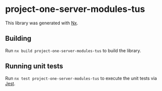 # project-one-server-modules-tus

This library was generated with [Nx](https://nx.dev).

## Building

Run `nx build project-one-server-modules-tus` to build the library.

## Running unit tests

Run `nx test project-one-server-modules-tus` to execute the unit tests via [Jest](https://jestjs.io).
